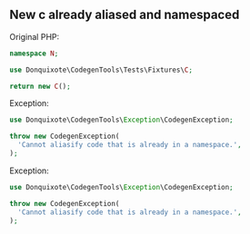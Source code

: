 ## New c already aliased and namespaced

Original PHP:

```php
namespace N;

use Donquixote\CodegenTools\Tests\Fixtures\C;

return new C();
```

Exception:

```php
use Donquixote\CodegenTools\Exception\CodegenException;

throw new CodegenException(
  'Cannot aliasify code that is already in a namespace.',
);
```

Exception:

```php
use Donquixote\CodegenTools\Exception\CodegenException;

throw new CodegenException(
  'Cannot aliasify code that is already in a namespace.',
);
```
